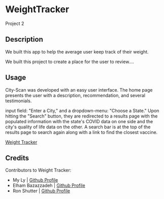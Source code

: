 # WeightTracker
Project 2


## Description

We built this app to help the average user keep track of their weight. 

We built this project to create a place for the user to review....

## Usage

City-Scan was developed with an easy user interface. The home page presents the user with a description, recommendation, and several testimonials.   


input field: "Enter a City," and a dropdown-menu: "Choose a State." Upon hitting the "Search" button, they are redirected to a results page with the populated information with the state's COVID data on one side and the city's quality of life data on the other. A search bar is at the top of the results page to search again along with a link to find the closest vaccine.

[Weight Tracker](https:///)


## Credits

Contributors to Weight Tracker:

- My Ly | [Github Profile](https://github.com/ )
- Elham Bazazzadeh | [Github Profile](https://github.com/ )
- Ron Shutter | [Github Profile](https://github.com/Proton-8)
